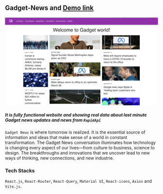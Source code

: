 ## Gadget-News and [Demo link](https://gadget-news.netlify.app/)

![Screenshot](Gadget-News.png)

##### It is fully functional website and showing real data about last minute Gadget news updates and news from `RapidApi` 
`Gadget News` is where tomorrow is realized. It is the essential source of information and ideas that make sense of a world in constant transformation. The Gadget News conversation illuminates how technology is changing every aspect of our lives—from culture to business, science to design. The breakthroughs and innovations that we uncover lead to new ways of thinking, new connections, and new industrie.

### Tech Stacks
`React.js`, `React-Router`, `React-Query`, `Material UI`, `React-icons`, `Axios` and `Vite.js`.
